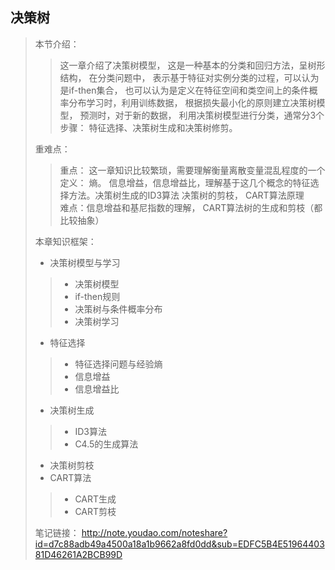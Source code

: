 ## 决策树
> 本节介绍：
>> 这一章介绍了决策树模型， 这是一种基本的分类和回归方法，呈树形结构， 在分类问题中， 表示基于特征对实例分类的过程，可以认为是if-then集合，
也可以认为是定义在特征空间和类空间上的条件概率分布学习时，利用训练数据， 根据损失最小化的原则建立决策树模型， 预测时，对于新的数据， 
利用决策树模型进行分类，通常分3个步骤： 特征选择、决策树生成和决策树修剪。 
>
>重难点：
>> 重点： 这一章知识比较繁琐，需要理解衡量离散变量混乱程度的一个定义： 熵。 信息增益，信息增益比，理解基于这几个概念的特征选择方法。决策树生成的ID3算法
决策树的剪枝， CART算法原理<br>
难点：信息增益和基尼指数的理解， CART算法树的生成和剪枝（都比较抽象）
>
> 本章知识框架：
>* 决策树模型与学习
>> * 决策树模型<br>
>> * if-then规则<br>
>> * 决策树与条件概率分布<br>
>> * 决策树学习
>* 特征选择
>> * 特征选择问题与经验熵
>> * 信息增益
>> * 信息增益比
> * 决策树生成
>> * ID3算法
>> * C4.5的生成算法
> * 决策树剪枝
> * CART算法
>> * CART生成
>> * CART剪枝
>
> 笔记链接： http://note.youdao.com/noteshare?id=d7c88adb49a4500a18a1b9662a8fd0dd&sub=EDFC5B4E5196440381D46261A2BCB99D
